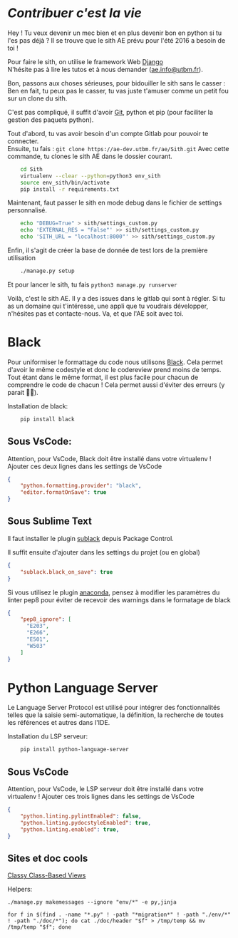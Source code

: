 *Contribuer c'est la vie*
=========================

Hey ! Tu veux devenir un mec bien et en plus devenir bon en python si tu l'es pas déjà ?
Il se trouve que le sith AE prévu pour l'été 2016 a besoin de toi !

Pour faire le sith, on utilise le framework Web [Django](https://docs.djangoproject.com/fr/1.11/intro/)  
N'hésite pas à lire les tutos et à nous demander (ae.info@utbm.fr).

Bon, passons aux choses sérieuses, pour bidouiller le sith sans le casser :  
Ben en fait, tu peux pas le casser, tu vas juste t'amuser comme un petit fou sur un clone du sith.

C'est pas compliqué, il suffit d'avoir [Git](http://www.git-scm.com/book/fr/v2), python et pip (pour faciliter la gestion des paquets python).

Tout d'abord, tu vas avoir besoin d'un compte Gitlab pour pouvoir te connecter.  
Ensuite, tu fais :
`git clone https://ae-dev.utbm.fr/ae/Sith.git`
Avec cette commande, tu clones le sith AE dans le dossier courant.

```bash
    cd Sith
    virtualenv --clear --python=python3 env_sith
    source env_sith/bin/activate
    pip install -r requirements.txt
```

Maintenant, faut passer le sith en mode debug dans le fichier de settings personnalisé.

```bash
    echo "DEBUG=True" > sith/settings_custom.py
    echo 'EXTERNAL_RES = "False"' >> sith/settings_custom.py
    echo 'SITH_URL = "localhost:8000"' >> sith/settings_custom.py
```

Enfin, il s'agit de créer la base de donnée de test lors de la première utilisation

```bash
	./manage.py setup
```

Et pour lancer le sith, tu fais `python3 manage.py runserver`

Voilà, c'est le sith AE. Il y a des issues dans le gitlab qui sont à régler. Si tu as un domaine qui t'intéresse, une appli que tu voudrais développer, n'hésites pas et contacte-nous.
Va, et que l'AE soit avec toi.

# Black

Pour uniformiser le formattage du code nous utilisons [Black](https://github.com/ambv/black). Cela permet d'avoir le même codestyle et donc le codereview prend moins de temps. Tout étant dans le même format, il est plus facile pour chacun de comprendre le code de chacun ! Cela permet aussi d'éviter des erreurs (y parait 🤷‍♀️).

Installation de black:

```bash
    pip install black
```

## Sous VsCode:
Attention, pour VsCode, Black doit être installé dans votre virtualenv !
Ajouter ces deux lignes dans les settings de VsCode

```json
{
    "python.formatting.provider": "black",
    "editor.formatOnSave": true
}
```

## Sous Sublime Text
Il faut installer le plugin [sublack](https://packagecontrol.io/packages/sublack) depuis Package Control.

Il suffit ensuite d'ajouter dans les settings du projet (ou en global)

```json
{
    "sublack.black_on_save": true
}
```

Si vous utilisez le plugin [anaconda](http://damnwidget.github.io/anaconda/), pensez à modifier les paramètres du linter pep8 pour éviter de recevoir des warnings dans le formatage de black

```json
{
    "pep8_ignore": [
      "E203",
      "E266",
      "E501",
      "W503"
    ]
}
```

# Python Language Server

Le Language Server Protocol est utilisé pour intégrer des fonctionnalités telles que la saisie semi-automatique, la définition, la recherche de toutes les références et autres dans l'IDE.

Installation du LSP serveur:

```bash
    pip install python-language-server
```
## Sous VsCode

Attention, pour VsCode, le LSP serveur doit être installé dans votre virtualenv !
Ajouter ces trois lignes dans les settings de VsCode

```json
{
    "python.linting.pylintEnabled": false,
    "python.linting.pydocstyleEnabled": true,
    "python.linting.enabled": true, 
}
```

Sites et doc cools
------------------

[Classy Class-Based Views](http://ccbv.co.uk/projects/Django/1.11/)

Helpers:

`./manage.py makemessages --ignore "env/*" -e py,jinja`

`for f in $(find . -name "*.py" ! -path "*migration*" ! -path "./env/*" ! -path "./doc/*"); do cat ./doc/header "$f" > /tmp/temp && mv /tmp/temp "$f"; done`




